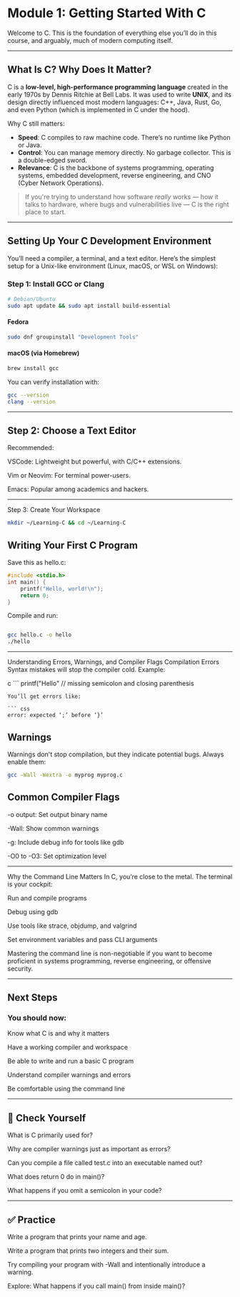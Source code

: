 # Module 1: Getting Started With C

Welcome to C. This is the foundation of everything else you’ll do in this course, and arguably, much of modern computing itself.

---

## What Is C? Why Does It Matter?

C is a **low-level, high-performance programming language** created in the early 1970s by Dennis Ritchie at Bell Labs. It was used to write **UNIX**, and its design directly influenced most modern languages: C++, Java, Rust, Go, and even Python (which is implemented in C under the hood).

Why C still matters:
- **Speed**: C compiles to raw machine code. There’s no runtime like Python or Java.
- **Control**: You can manage memory directly. No garbage collector. This is a double-edged sword.
- **Relevance**: C is the backbone of systems programming, operating systems, embedded development, reverse engineering, and CNO (Cyber Network Operations).

> If you're trying to understand how software *really* works — how it talks to hardware, where bugs and vulnerabilities live — C is the right place to start.

---

## Setting Up Your C Development Environment

You’ll need a compiler, a terminal, and a text editor. Here’s the simplest setup for a Unix-like environment (Linux, macOS, or WSL on Windows):

### Step 1: Install GCC or Clang
```bash
# Debian/Ubuntu
sudo apt update && sudo apt install build-essential
```
#### Fedora
```bash
sudo dnf groupinstall "Development Tools"
```
#### macOS (via Homebrew)
```bash
brew install gcc
```
You can verify installation with:

```bash
gcc --version
clang --version
```

---

## Step 2: Choose a Text Editor
Recommended:

VSCode: Lightweight but powerful, with C/C++ extensions.

Vim or Neovim: For terminal power-users.

Emacs: Popular among academics and hackers.

---

Step 3: Create Your Workspace
```bash
mkdir ~/Learning-C && cd ~/Learning-C
```
## Writing Your First C Program
Save this as hello.c:

```c
#include <stdio.h>
int main() {
    printf("Hello, world!\n");
    return 0;
}
```
Compile and run:

```bash

gcc hello.c -o hello
./hello
```
---

Understanding Errors, Warnings, and Compiler Flags
Compilation Errors
Syntax mistakes will stop the compiler cold. Example:

c ```
printf("Hello"  // missing semicolon and closing parenthesis
```
You’ll get errors like:

``` css
error: expected ‘;’ before ‘}’
```
## Warnings
Warnings don't stop compilation, but they indicate potential bugs. Always enable them:

``` bash
gcc -Wall -Wextra -o myprog myprog.c
```
## Common Compiler Flags
-o output: Set output binary name

-Wall: Show common warnings

-g: Include debug info for tools like gdb

-O0 to -O3: Set optimization level

---

Why the Command Line Matters
In C, you’re close to the metal. The terminal is your cockpit:

Run and compile programs

Debug using gdb

Use tools like strace, objdump, and valgrind

Set environment variables and pass CLI arguments

Mastering the command line is non-negotiable if you want to become proficient in systems programming, reverse engineering, or offensive security.

---

## Next Steps
### You should now:

Know what C is and why it matters

Have a working compiler and workspace

Be able to write and run a basic C program

Understand compiler warnings and errors

Be comfortable using the command line

---

## 🧠 Check Yourself
What is C primarily used for?

Why are compiler warnings just as important as errors?

Can you compile a file called test.c into an executable named out?

What does return 0 do in main()?

What happens if you omit a semicolon in your code?

---

## ✅ Practice
Write a program that prints your name and age.

Write a program that prints two integers and their sum.

Try compiling your program with -Wall and intentionally introduce a warning.

Explore: What happens if you call main() from inside main()?

